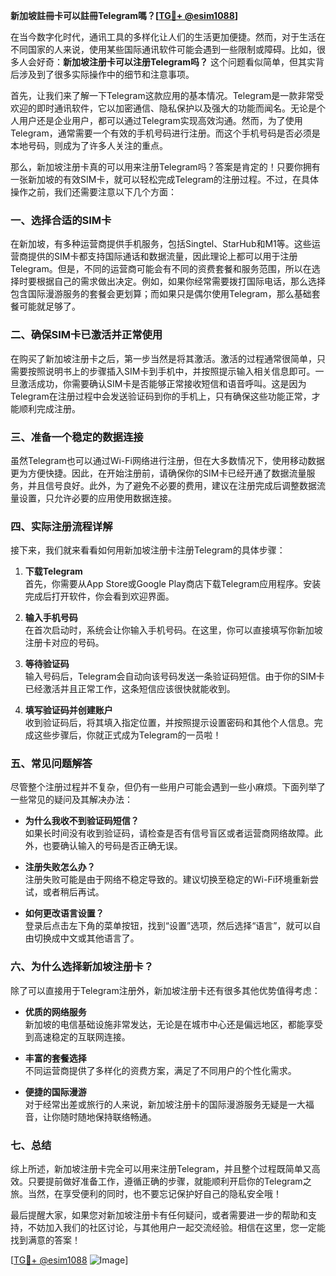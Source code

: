 **新加坡註冊卡可以註冊Telegram嗎？[[TG💪+ @esim1088](https://t.me/s/esim1088)]**

在当今数字化时代，通讯工具的多样化让人们的生活更加便捷。然而，对于生活在不同国家的人来说，使用某些国际通讯软件可能会遇到一些限制或障碍。比如，很多人会好奇：**新加坡注册卡可以注册Telegram吗？** 这个问题看似简单，但其实背后涉及到了很多实际操作中的细节和注意事项。

首先，让我们来了解一下Telegram这款应用的基本情况。Telegram是一款非常受欢迎的即时通讯软件，它以加密通信、隐私保护以及强大的功能而闻名。无论是个人用户还是企业用户，都可以通过Telegram实现高效沟通。然而，为了使用Telegram，通常需要一个有效的手机号码进行注册。而这个手机号码是否必须是本地号码，则成为了许多人关注的重点。

那么，新加坡注册卡真的可以用来注册Telegram吗？答案是肯定的！只要你拥有一张新加坡的有效SIM卡，就可以轻松完成Telegram的注册过程。不过，在具体操作之前，我们还需要注意以下几个方面：

### 一、选择合适的SIM卡

在新加坡，有多种运营商提供手机服务，包括Singtel、StarHub和M1等。这些运营商提供的SIM卡都支持国际通话和数据流量，因此理论上都可以用于注册Telegram。但是，不同的运营商可能会有不同的资费套餐和服务范围，所以在选择时要根据自己的需求做出决定。例如，如果你经常需要拨打国际电话，那么选择包含国际漫游服务的套餐会更划算；而如果只是偶尔使用Telegram，那么基础套餐可能就足够了。

### 二、确保SIM卡已激活并正常使用

在购买了新加坡注册卡之后，第一步当然是将其激活。激活的过程通常很简单，只需要按照说明书上的步骤插入SIM卡到手机中，并按照提示输入相关信息即可。一旦激活成功，你需要确认SIM卡是否能够正常接收短信和语音呼叫。这是因为Telegram在注册过程中会发送验证码到你的手机上，只有确保这些功能正常，才能顺利完成注册。

### 三、准备一个稳定的数据连接

虽然Telegram也可以通过Wi-Fi网络进行注册，但在大多数情况下，使用移动数据更为方便快捷。因此，在开始注册前，请确保你的SIM卡已经开通了数据流量服务，并且信号良好。此外，为了避免不必要的费用，建议在注册完成后调整数据流量设置，只允许必要的应用使用数据连接。

### 四、实际注册流程详解

接下来，我们就来看看如何用新加坡注册卡注册Telegram的具体步骤：

1. **下载Telegram**  
   首先，你需要从App Store或Google Play商店下载Telegram应用程序。安装完成后打开软件，你会看到欢迎界面。

2. **输入手机号码**  
   在首次启动时，系统会让你输入手机号码。在这里，你可以直接填写你新加坡注册卡对应的号码。

3. **等待验证码**  
   输入号码后，Telegram会自动向该号码发送一条验证码短信。由于你的SIM卡已经激活并且正常工作，这条短信应该很快就能收到。

4. **填写验证码并创建账户**  
   收到验证码后，将其填入指定位置，并按照提示设置密码和其他个人信息。完成这些步骤后，你就正式成为Telegram的一员啦！

### 五、常见问题解答

尽管整个注册过程并不复杂，但仍有一些用户可能会遇到一些小麻烦。下面列举了一些常见的疑问及其解决办法：

- **为什么我收不到验证码短信？**  
  如果长时间没有收到验证码，请检查是否有信号盲区或者运营商网络故障。此外，也要确认输入的号码是否正确无误。

- **注册失败怎么办？**  
  注册失败可能是由于网络不稳定导致的。建议切换至稳定的Wi-Fi环境重新尝试，或者稍后再试。

- **如何更改语言设置？**  
  登录后点击左下角的菜单按钮，找到“设置”选项，然后选择“语言”，就可以自由切换成中文或其他语言了。

### 六、为什么选择新加坡注册卡？

除了可以直接用于Telegram注册外，新加坡注册卡还有很多其他优势值得考虑：

- **优质的网络服务**  
  新加坡的电信基础设施非常发达，无论是在城市中心还是偏远地区，都能享受到高速稳定的互联网连接。

- **丰富的套餐选择**  
  不同运营商提供了多样化的资费方案，满足了不同用户的个性化需求。

- **便捷的国际漫游**  
  对于经常出差或旅行的人来说，新加坡注册卡的国际漫游服务无疑是一大福音，让你随时随地保持联络畅通。

### 七、总结

综上所述，新加坡注册卡完全可以用来注册Telegram，并且整个过程既简单又高效。只要提前做好准备工作，遵循正确的步骤，就能顺利开启你的Telegram之旅。当然，在享受便利的同时，也不要忘记保护好自己的隐私安全哦！

最后提醒大家，如果您对新加坡注册卡有任何疑问，或者需要进一步的帮助和支持，不妨加入我们的社区讨论，与其他用户一起交流经验。相信在这里，您一定能找到满意的答案！

[[TG💪+ @esim1088](https://t.me/s/esim1088) ![Image](https://i.postimg.cc/4NQfJmqS/Snipaste-2025-05-13-00-14-12.png)]